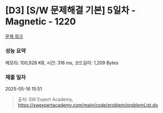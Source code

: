 # [D3] [S/W 문제해결 기본] 5일차 - Magnetic - 1220 

[문제 링크](https://swexpertacademy.com/main/code/problem/problemDetail.do?contestProbId=AV14hwZqABsCFAYD) 

### 성능 요약

메모리: 100,928 KB, 시간: 316 ms, 코드길이: 1,209 Bytes

### 제출 일자

2025-05-16 15:51



> 출처: SW Expert Academy, https://swexpertacademy.com/main/code/problem/problemList.do